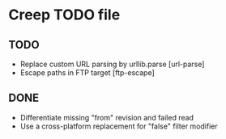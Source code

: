 Creep TODO file
===============

TODO
----

- Replace custom URL parsing by urllib.parse [url-parse]
- Escape paths in FTP target [ftp-escape]

DONE
----

- Differentiate missing "from" revision and failed read
- Use a cross-platform replacement for "false" filter modifier
